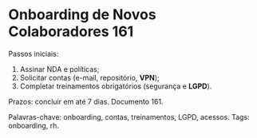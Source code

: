 # Onboarding de Novos Colaboradores 161

Passos iniciais:
1. Assinar NDA e políticas;
2. Solicitar contas (e-mail, repositório, **VPN**);
3. Completar treinamentos obrigatórios (segurança e **LGPD**).

Prazos: concluir em até 7 dias. Documento 161.

Palavras-chave: onboarding, contas, treinamentos, LGPD, acessos.
Tags: onboarding, rh.
